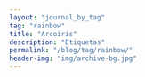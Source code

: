 ```yaml
---
layout: "journal_by_tag"
tag: "rainbow"
title: "Arcoiris"
description: "Etiquetas"
permalink: "/blog/tag/rainbow/"
header-img: "img/archive-bg.jpg"
---
```

